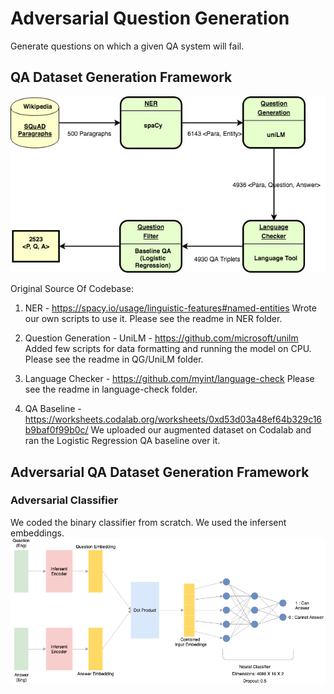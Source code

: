 # Adversarial Question Generation
Generate questions on which a given QA system will fail.

## QA Dataset Generation Framework

![QA Dataset_Generation_Framework](charts/QA_Dataset_Generation_Framework.jpg)

Original Source Of Codebase:

1. NER - https://spacy.io/usage/linguistic-features#named-entities
Wrote our own scripts to use it. Please see the readme in NER folder.

2. Question Generation - UniLM - https://github.com/microsoft/unilm
Added few scripts for data formatting and running the model on CPU.
Please see the readme in QG/UniLM folder.

3. Language Checker - https://github.com/myint/language-check
Please see the readme in language-check folder.

4. QA Baseline - https://worksheets.codalab.org/worksheets/0xd53d03a48ef64b329c16b9baf0f99b0c/
We uploaded our augmented dataset on Codalab and ran the Logistic Regression QA baseline over it.

## Adversarial QA Dataset Generation Framework

### Adversarial Classifier

We coded the binary classifier from scratch. We used the infersent embeddings.
![QA Dataset_Generation_Framework](charts/classifier.png)

